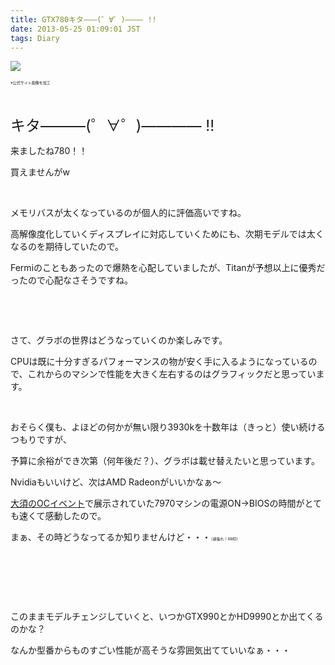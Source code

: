 ```yaml
---
title: GTX780キタ———(゜∀゜)———— !!
date: 2013-05-25 01:09:01 JST
tags: Diary
---
```

<p><img src="https://lh5.googleusercontent.com/-C8rhHxeabE4/UZ-IPOApRFI/AAAAAAAACKE/nOvU4djT0wQ/s640/%25E5%2590%258D%25E7%25A7%25B0%25E6%259C%25AA%25E8%25A8%25AD%25E5%25AE%259A%25201.jpg" /></p>
<p><span style="font-size:6px;">※公式サイト画像を加工</span></p>
<p>&nbsp;</p>
<p><span style="font-size:24px;">キタ———(゜∀゜)———— !!</span></p>
<p>来ましたね780！！</p>
<p>買えませんがw</p>
<p>&nbsp;</p>
<p>メモリバスが太くなっているのが個人的に評価高いですね。</p>
<p>高解像度化していくディスプレイに対応していくためにも、次期モデルでは太くなるのを期待していたので。</p>
<p>Fermiのこともあったので爆熱を心配していましたが、Titanが予想以上に優秀だったので心配なさそうですね。</p>
<p>&nbsp;</p>
<p>&nbsp;</p>
<p>さて、グラボの世界はどうなっていくのか楽しみです。</p>
<p>CPUは既に十分すぎるパフォーマンスの物が安く手に入るようになっているので、これからのマシンで性能を大きく左右するのはグラフィックだと思っています。</p>
<p>&nbsp;</p>
<p>おそらく僕も、よほどの何かが無い限り3930kを十数年は（きっと）使い続けるつもりですが、</p>
<p>予算に余裕ができ次第（何年後だ？）、グラボは載せ替えたいと思っています。</p>
<p>Nvidiaもいいけど、次はAMD Radeonがいいかなぁ～</p>
<p><a href="http://tosainu.wktk.so/view/278">大須のOCイベント</a>で展示されていた7970マシンの電源ON→BIOSの時間がとても速くて感動したので。</p>
<p>まぁ、その時どうなってるか知りませんけど・・・<span style="font-size:6px;">（頑張れ！AMD）</span></p>
<p>&nbsp;</p>
<p>&nbsp;</p>
<p>&nbsp;</p>
<p>このままモデルチェンジしていくと、いつかGTX990とかHD9990とか出てくるのかな？</p>
<p>なんか型番からものすごい性能が高そうな雰囲気出てていいなぁ・・・</p>
